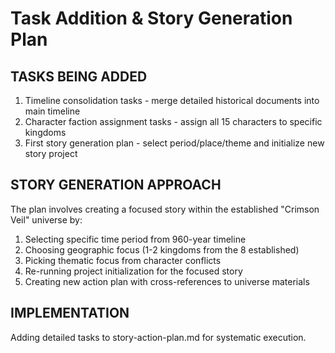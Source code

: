 # Task Addition & Story Generation Plan

## TASKS BEING ADDED
1. Timeline consolidation tasks - merge detailed historical documents into main timeline
2. Character faction assignment tasks - assign all 15 characters to specific kingdoms
3. First story generation plan - select period/place/theme and initialize new story project

## STORY GENERATION APPROACH
The plan involves creating a focused story within the established "Crimson Veil" universe by:
1. Selecting specific time period from 960-year timeline
2. Choosing geographic focus (1-2 kingdoms from the 8 established)
3. Picking thematic focus from character conflicts
4. Re-running project initialization for the focused story
5. Creating new action plan with cross-references to universe materials

## IMPLEMENTATION
Adding detailed tasks to story-action-plan.md for systematic execution.
